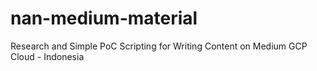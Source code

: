 # nan-medium-material
Research and Simple PoC Scripting for Writing Content on Medium GCP Cloud - Indonesia
